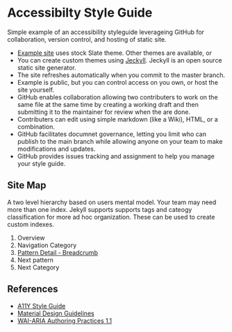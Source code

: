 # Accessibilty Style Guide
Simple example of an accessibility styleguide leverageing GitHub for collaboration, version control, and hosting of static site.

* [Example site](https://dhamaker.github.io/accessibility-styleguide/) uses stock Slate theme.  Other themes are available, or
* You can create custom themes using [Jeckyll](https://jekyllrb.com/).  Jeckyll is an open source static site generator.
* The site refreshes automatically when you commit to the master branch. 
* Example is public, but you can control access on you own, or host the site yourself.
* GitHub enables collaboration allowing two contributers to work on the same file at the same time by creating a working draft and then submitting it to the maintainer for review when the are done.
* Contributers can edit using simple markdown (like a Wiki), HTML, or a combination.
* GitHub facilitates documnet governance, letting you limit who can publish to the main branch while allowing anyone on your team to make modifications and updates.
* GitHub provides issues tracking and assignment to help you manage your style guide.


## Site Map
A two level hierarchy based on users mental model.  Your team may need more than one index.  Jekyll supports supports tags and cateogy classification for more ad hoc organization.  These can be used to create custom indexes.

1. Overview 
2. Navigation Category
  1. [Pattern Detail - Breadcrumb](breadcrumb.md)
  2. Next pattern
3. Next Category

## References
* [A11Y Style Guide](https://a11y-style-guide.com/style-guide/)
* [Material Design Guidelines](https://material.io/design/guidelines-overview/)
* [WAI-ARIA Authoring Practices 1.1](https://www.w3.org/TR/wai-aria-practices-1.1/#no_aria_better_bad_aria)

